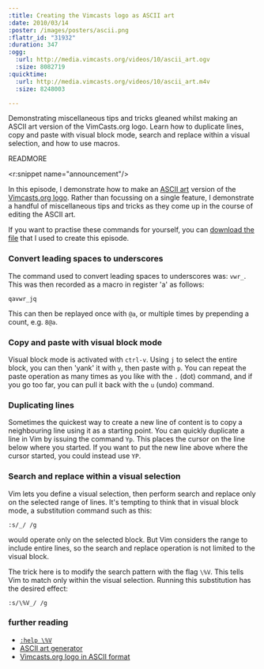 ```yaml
--- 
:title: Creating the Vimcasts logo as ASCII art
:date: 2010/03/14
:poster: /images/posters/ascii.png
:flattr_id: "31932"
:duration: 347
:ogg: 
  :url: http://media.vimcasts.org/videos/10/ascii_art.ogv
  :size: 8082719
:quicktime: 
  :url: http://media.vimcasts.org/videos/10/ascii_art.m4v
  :size: 8248003

---
```


Demonstrating miscellaneous tips and tricks gleaned whilst making an ASCII art version of the VimCasts.org logo. Learn how to duplicate lines, copy and paste with visual block mode, search and replace within a visual selection, and how to use macros.



READMORE

<r:snippet name="announcement"/>

In this episode, I demonstrate how to make an [ASCII art][ascii] version of the [Vimcasts.org logo][logo]. Rather than focussing on a single feature, I demonstrate a handful of miscellaneous tips and tricks as they come up in the course of editing the ASCII art. 

If you want to practise these commands for yourself, you can [download the file][ascii] that I used to create this episode.

### Convert leading spaces to underscores ###

The command used to convert leading spaces to underscores was: `vwr_`. This was then recorded as a macro in register 'a' as follows:

    qavwr_jq

This can then be replayed once with `@a`, or multiple times by prepending a count, e.g. `8@a`.

### Copy and paste with visual block mode

Visual block mode is activated with `ctrl-v`. Using `j` to select the entire block, you can then 'yank' it with `y`, then paste with `p`. You can repeat the paste operation as many times as you like with the `.` (dot) command, and if you go too far, you can pull it back with the `u` (undo) command.

### Duplicating lines

Sometimes the quickest way to create a new line of content is to copy a neighbouring line  using it as a starting point. You can quickly duplicate a line in Vim by issuing the command `Yp`. This places the cursor on the line below where you started. If you want to put the new line above where the cursor started, you could instead use `YP`.

### Search and replace within a visual selection

Vim lets you define a visual selection, then perform search and replace only on the selected range of lines. It's tempting to think that in visual block mode, a substitution command such as this:

    :s/_/ /g

would operate only on the selected block. But Vim considers the range to include entire lines, so the search and replace operation is not limited to the visual block.

The trick here is to modify the search pattern with the flag `\%V`. This tells Vim to match only within the visual selection. Running this substitution has the desired effect:

    :s/\%V_/ /g


### further reading ###

* [`:help \%V`][match_visual]
* [ASCII art generator][ascii_gen]
* [Vimcasts.org logo in ASCII format][ascii]

[logo]: http://vimcasts.s3.amazonaws.com/posters/vimcasts.png
[ascii]: http://vimcasts.org/episodes/creating-the-vimcasts-logo-as-ascii-art/vimcasts.txt
[match_visual]: http://vimdoc.sourceforge.net/htmldoc/pattern.html#/\%V
[ascii_gen]: http://patorjk.com/software/taag/

